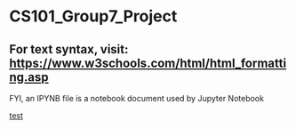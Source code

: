 # CS101_Group7_Project
## For text syntax, visit: https://www.w3schools.com/html/html_formatting.asp
<p>FYI, an IPYNB file is a notebook document used by Jupyter Notebook</p>
<p>
<a href="https://www.markdownguide.org/basic-syntax/">test</a>
</p>
